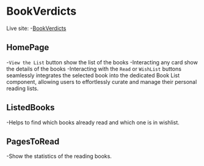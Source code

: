 # BookVerdicts

Live site: 
-[BookVerdicts](https://book-verdicts.netlify.app/)

## HomePage
-`View the List` button show the list of the books
-Interacting any card show the details of the books
-Interacting with the `Read` or `WishList` buttons seamlessly integrates the selected book into the dedicated Book List component, allowing users to effortlessly curate and manage their personal reading lists.

## ListedBooks
-Helps to find which books already read and which one is in wishlist.

## PagesToRead
-Show the statistics of the reading books.

